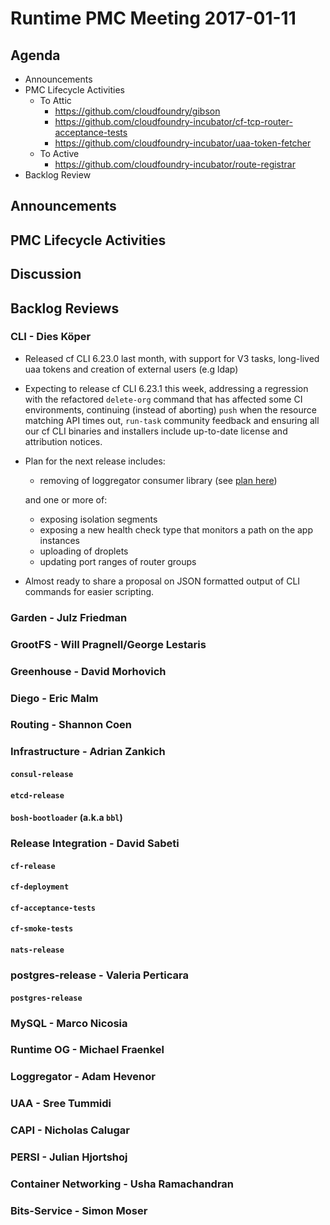 # Runtime PMC Meeting 2017-01-11

## Agenda

* Announcements
* PMC Lifecycle Activities
  - To Attic
    - https://github.com/cloudfoundry/gibson
    - https://github.com/cloudfoundry-incubator/cf-tcp-router-acceptance-tests 
    - https://github.com/cloudfoundry-incubator/uaa-token-fetcher
  - To Active 
    - https://github.com/cloudfoundry-incubator/route-registrar
* Backlog Review

## Announcements


## PMC Lifecycle Activities


## Discussion


## Backlog Reviews

### CLI - Dies Köper
- Released cf CLI 6.23.0 last month, with support for V3 tasks, long-lived uaa tokens and creation of external users (e.g ldap)
- Expecting to release cf CLI 6.23.1 this week, addressing a regression with the refactored `delete-org` command that has affected some CI environments, continuing (instead of aborting) `push` when the resource matching API times out, `run-task` community feedback and ensuring all our cf CLI binaries and installers include up-to-date license and attribution notices.
- Plan for the next release includes:
  - removing of loggregator consumer library (see [plan here](https://lists.cloudfoundry.org/archives/list/cf-dev@lists.cloudfoundry.org/message/JISQUXZVSRQELIFWAJ7GIY2YSUWQLXE7/))  

  and one or more of:
  - exposing isolation segments
  - exposing a new health check type that monitors a path on the app instances
  - uploading of droplets
  - updating port ranges of router groups
- Almost ready to share a proposal on JSON formatted output of CLI commands for easier scripting.

### Garden - Julz Friedman

### GrootFS - Will Pragnell/George Lestaris

### Greenhouse - David Morhovich

### Diego - Eric Malm

### Routing - Shannon Coen

### Infrastructure - Adrian Zankich

#### `consul-release`

#### `etcd-release`

#### `bosh-bootloader` (a.k.a `bbl`)

### Release Integration - David Sabeti

#### `cf-release`

#### `cf-deployment`

#### `cf-acceptance-tests`

#### `cf-smoke-tests`

#### `nats-release`

### postgres-release - Valeria Perticara

#### `postgres-release`

### MySQL - Marco Nicosia

### Runtime OG - Michael Fraenkel

### Loggregator - Adam Hevenor

### UAA - Sree Tummidi

### CAPI - Nicholas Calugar

### PERSI - Julian Hjortshoj

### Container Networking - Usha Ramachandran

### Bits-Service - Simon Moser
